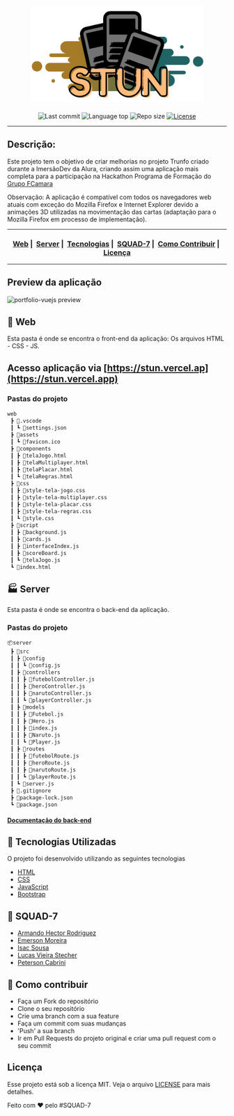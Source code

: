 <h2 align="center"><img src="doc/STUN.png" width="400"></h2>

<p align="center">
    <img alt="Last commit" src="https://img.shields.io/github/last-commit/lucasstecher/STUN"/>
  <img alt="Language top" src="https://img.shields.io/github/languages/top/lucasstecher/STUN"/>
  <img alt="Repo size" src="https://img.shields.io/github/repo-size/lucasstecher/STUN"/>
  <a href="LICENSE">
    <img alt="License" src="https://img.shields.io/badge/license-MIT-%23F8952D">
  </a>
</p>

---

## Descrição:

<p>Este projeto tem o objetivo de criar melhorias no projeto Trunfo criado durante a ImersãoDev da Alura, criando assim uma aplicação mais completa para a participação na Hackathon Programa de Formação do <a href="https://www.fcamara.com.br/">Grupo FCamara</a></p>

<span>Observação: A aplicação é compatível com todos os navegadores web atuais com exceção do Mozilla Firefox e Internet Explorer devido a animações 3D utilizadas na movimentação das cartas (adaptação para o Mozilla Firefox em processo de implementação).</span>

---

<h3 align="center">
  <a href="#pencil-web">Web</a>&nbsp;|&nbsp;
  <a href="#factory-server">Server</a>&nbsp;|&nbsp;
  <a href="#rocket-tecnologias-utilizadas">Tecnologias</a>&nbsp;|&nbsp;
  <a href="#construction_worker-squad-7">SQUAD-7</a>&nbsp;|&nbsp;
  <a href="#link-como-contribuir">Como Contribuir</a>&nbsp;|&nbsp;
  <a href="#licença">Licença</a>
</h3>

---

## Preview da aplicação

<img align="center" src="doc/STUN-Inicio.gif" alt="portfolio-vuejs preview" width="1200"></img>

## :pencil: Web

Esta pasta é onde se encontra o front-end da aplicação: Os arquivos HTML - CSS - JS.

## Acesso aplicação via [https://stun.vercel.ap](https://stun.vercel.app)
### Pastas do projeto

```
web
 ┣ 📂.vscode
 ┃ ┗ 📜settings.json
 ┣ 📂assets
 ┃ ┗ 📜favicon.ico
 ┣ 📂components
 ┃ ┣ 📜telaJogo.html
 ┃ ┣ 📜telaMultiplayer.html
 ┃ ┣ 📜telaPlacar.html
 ┃ ┗ 📜telaRegras.html
 ┣ 📂css
 ┃ ┣ 📜style-tela-jogo.css
 ┃ ┣ 📜style-tela-multiplayer.css
 ┃ ┣ 📜style-tela-placar.css
 ┃ ┣ 📜style-tela-regras.css
 ┃ ┗ 📜style.css
 ┣ 📂script
 ┃ ┣ 📜background.js
 ┃ ┣ 📜cards.js
 ┃ ┣ 📜interfaceIndex.js
 ┃ ┣ 📜scoreBoard.js
 ┃ ┗ 📜telaJogo.js
 ┗ 📜index.html
```

## :factory: Server

Esta pasta é onde se encontra o back-end da aplicação.

### Pastas do projeto

```
📦server
 ┣ 📂src
 ┃ ┣ 📂config
 ┃ ┃ ┗ 📜config.js
 ┃ ┣ 📂controllers
 ┃ ┃ ┣ 📜futebolController.js
 ┃ ┃ ┣ 📜heroController.js
 ┃ ┃ ┣ 📜narutoController.js
 ┃ ┃ ┗ 📜playerController.js
 ┃ ┣ 📂models
 ┃ ┃ ┣ 📜Futebol.js
 ┃ ┃ ┣ 📜Hero.js
 ┃ ┃ ┣ 📜index.js
 ┃ ┃ ┣ 📜Naruto.js
 ┃ ┃ ┗ 📜Player.js
 ┃ ┣ 📂routes
 ┃ ┃ ┣ 📜futebolRoute.js
 ┃ ┃ ┣ 📜heroRoute.js
 ┃ ┃ ┣ 📜narutoRoute.js
 ┃ ┃ ┗ 📜playerRoute.js
 ┃ ┗ 📜server.js
 ┣ 📜.gitignore
 ┣ 📜package-lock.json
 ┗ 📜package.json
```

#### [Documentação do back-end](server/README.md)

## :rocket: Tecnologias Utilizadas

O projeto foi desenvolvido utilizando as seguintes tecnologias

- [HTML](https://developer.mozilla.org/pt-BR/docs/Web/HTML)
- [CSS](https://developer.mozilla.org/pt-BR/docs/Web/CSS)
- [JavaScript](https://developer.mozilla.org/pt-BR/docs/Web/JavaScript)
- [Bootstrap](https://getbootstrap.com/)

## :construction_worker: SQUAD-7

- [Armando Hector Rodriguez](https://github.com/armandoH99)
- [Emerson Moreira](https://github.com/eemr3)
- [Isac Sousa](https://github.com/meIsacSousa)
- [Lucas Vieira Stecher](https://github.com/lucasstecher)
- [Peterson Cabrini](https://github.com/petersoncabrini)

## :link: Como contribuir

- Faça um Fork do repositório
- Clone o seu repositório
- Crie uma branch com a sua feature
- Faça um commit com suas mudanças
- 'Push' a sua branch
- Ir em Pull Requests do projeto original e criar uma pull request com o seu commit

## Licença

Esse projeto está sob a licença MIT. Veja o arquivo [LICENSE](LICENSE) para mais detalhes.

Feito com ❤️ pelo #SQUAD-7
